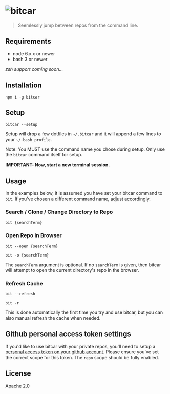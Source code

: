 # ![bitcar](https://raw.githubusercontent.com/carsdotcom/bitcar/master/resources/bitcar.png)

> Seemlessly jump between repos from the command line.

## Requirements

   *  node 6.x.x or newer
   *  bash 3 or newer

_zsh support coming soon..._

## Installation

```
npm i -g bitcar
```

## Setup

```
bitcar --setup
```

Setup will drop a few dotfiles in `~/.bitcar` and it will append a few lines to your `~/.bash_profile`.

Note: You MUST use the command name you chose during setup. Only use the `bitcar` command itself for setup.

**IMPORTANT: Now, start a new terminal session.**

## Usage

In the examples below, it is assumed you have set your bitcar command to `bit`. If you've chosen a different command name, adjust accordingly.

### Search / Clone / Change Directory to Repo

```
bit {searchTerm}
```

### Open Repo in Browser

```
bit --open {searchTerm}
```

```
bit -o {searchTerm}
```

The `searchTerm` argument is optional. If no `searchTerm` is given, then bitcar will attempt to open the current directory's repo in the browser.

### Refresh Cache

```
bit --refresh
```

```
bit -r
```

This is done automatically the first time you try and use bitcar, but you can also manual refresh the cache when needed.

## Github personal access token settings

If you'd like to use bitcar with your private repos, you'll need to setup a
[personal access token on your github
account](https://github.com/settings/tokens/new). Please ensure you've set the
correct scope for this token. The `repo` scope should be fully enabled.

## License

Apache 2.0
